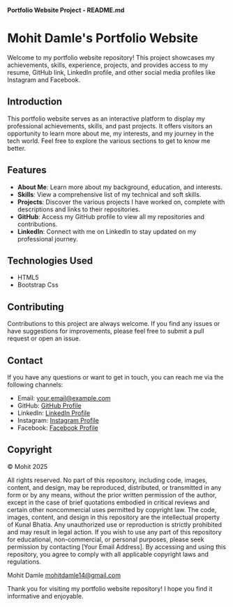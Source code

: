 **Portfolio Website Project - README.md**
# Mohit Damle's Portfolio Website

Welcome to my portfolio website repository! This project showcases my achievements, skills, experience, projects, and provides access to my resume, GitHub link, LinkedIn profile, and other social media profiles like Instagram and Facebook.

## Introduction

This portfolio website serves as an interactive platform to display my professional achievements, skills, and past projects. It offers visitors an opportunity to learn more about me, my interests, and my journey in the tech world. Feel free to explore the various sections to get to know me better.

## Features

- **About Me**: Learn more about my background, education, and interests.
- **Skills**: View a comprehensive list of my technical and soft skills.
- **Projects**: Discover the various projects I have worked on, complete with descriptions and links to their repositories.
- **GitHub**: Access my GitHub profile to view all my repositories and contributions.
- **LinkedIn**: Connect with me on LinkedIn to stay updated on my professional journey.

## Technologies Used

- HTML5
- Bootstrap Css

## Contributing

Contributions to this project are always welcome. If you find any issues or have suggestions for improvements, please feel free to submit a pull request or open an issue.

## Contact

If you have any questions or want to get in touch, you can reach me via the following channels:

- Email: your.email@example.com
- GitHub: [GitHub Profile](https://github.com/your-username)
- LinkedIn: [LinkedIn Profile](https://www.linkedin.com/in/your-linkedin-profile/)
- Instagram: [Instagram Profile](https://www.instagram.com/your-instagram-profile/)
- Facebook: [Facebook Profile](https://www.facebook.com/your-facebook-profile/)

## Copyright
© Mohit 2025

All rights reserved. No part of this repository, including code, images, content, and design, may be reproduced, distributed, or transmitted in any form or by any means, without the prior written permission of the author, except in the case of brief quotations embodied in critical reviews and certain other noncommercial uses permitted by copyright law.
The code, images, content, and design in this repository are the intellectual property of Kunal Bhatia. Any unauthorized use or reproduction is strictly prohibited and may result in legal action.
If you wish to use any part of this repository for educational, non-commercial, or personal purposes, please seek permission by contacting [Your Email Address].
By accessing and using this repository, you agree to comply with all applicable copyright laws and regulations.

Mohit Damle
mohitdamle14@gmail.com

Thank you for visiting my portfolio website repository! I hope you find it informative and enjoyable.
